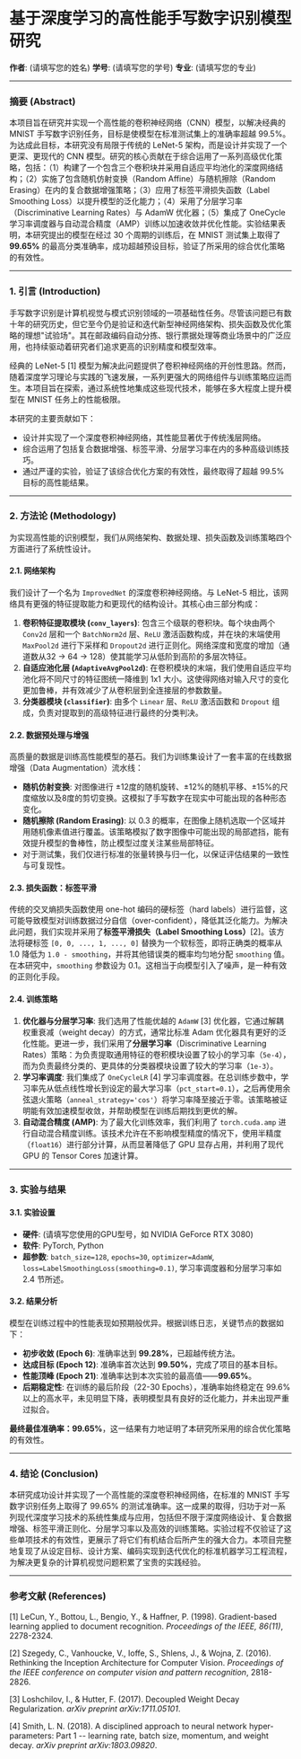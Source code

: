 # **基于深度学习的高性能手写数字识别模型研究**

**作者**: (请填写您的姓名)
**学号**: (请填写您的学号)
**专业**: (请填写您的专业)

---

### **摘要 (Abstract)**

本项目旨在研究并实现一个高性能的卷积神经网络（CNN）模型，以解决经典的 MNIST 手写数字识别任务，目标是使模型在标准测试集上的准确率超越 99.5%。为达成此目标，本研究没有局限于传统的 LeNet-5 架构，而是设计并实现了一个更深、更现代的 CNN 模型。研究的核心贡献在于综合运用了一系列高级优化策略，包括：（1）构建了一个包含三个卷积块并采用自适应平均池化的深度网络结构；（2）实施了包含随机仿射变换（Random Affine）与随机擦除（Random Erasing）在内的复合数据增强策略；（3）应用了标签平滑损失函数（Label Smoothing Loss）以提升模型的泛化能力；（4）采用了分层学习率（Discriminative Learning Rates）与 AdamW 优化器；（5）集成了 OneCycle 学习率调度器与自动混合精度（AMP）训练以加速收敛并优化性能。实验结果表明，本研究提出的模型在经过 30 个周期的训练后，在 MNIST 测试集上取得了 **99.65%** 的最高分类准确率，成功超越预设目标，验证了所采用的综合优化策略的有效性。

---

### **1. 引言 (Introduction)**

手写数字识别是计算机视觉与模式识别领域的一项基础性任务。尽管该问题已有数十年的研究历史，但它至今仍是验证和迭代新型神经网络架构、损失函数及优化策略的理想"试验场"。其在邮政编码自动分拣、银行票据处理等商业场景中的广泛应用，也持续驱动着研究者们追求更高的识别精度和模型效率。

经典的 LeNet-5 [1] 模型为解决此问题提供了卷积神经网络的开创性思路。然而，随着深度学习理论与实践的飞速发展，一系列更强大的网络组件与训练策略应运而生。本项目旨在探索，通过系统性地集成这些现代技术，能够在多大程度上提升模型在 MNIST 任务上的性能极限。

本研究的主要贡献如下：
- 设计并实现了一个深度卷积神经网络，其性能显著优于传统浅层网络。
- 综合运用了包括复合数据增强、标签平滑、分层学习率在内的多种高级训练技巧。
- 通过严谨的实验，验证了该综合优化方案的有效性，最终取得了超越 99.5% 目标的高性能结果。

---

### **2. 方法论 (Methodology)**

为实现高性能的识别模型，我们从网络架构、数据处理、损失函数及训练策略四个方面进行了系统性设计。

#### **2.1. 网络架构**

我们设计了一个名为 `ImprovedNet` 的深度卷积神经网络。与 LeNet-5 相比，该网络具有更强的特征提取能力和更现代的结构设计。其核心由三部分构成：

1.  **卷积特征提取模块 (`conv_layers`)**: 包含三个级联的卷积块。每个块由两个 `Conv2d` 层和一个 `BatchNorm2d` 层、`ReLU` 激活函数构成，并在块的末端使用 `MaxPool2d` 进行下采样和 `Dropout2d` 进行正则化。网络深度和宽度的增加（通道数从32 -> 64 -> 128）使其能学习从低阶到高阶的多层次特征。
2.  **自适应池化层 (`AdaptiveAvgPool2d`)**: 在卷积模块的末端，我们使用自适应平均池化将不同尺寸的特征图统一降维到 1x1 大小。这使得网络对输入尺寸的变化更加鲁棒，并有效减少了从卷积层到全连接层的参数数量。
3.  **分类器模块 (`classifier`)**: 由多个 `Linear` 层、`ReLU` 激活函数和 `Dropout` 组成，负责对提取到的高级特征进行最终的分类判决。

#### **2.2. 数据预处理与增强**

高质量的数据是训练高性能模型的基石。我们为训练集设计了一套丰富的在线数据增强（Data Augmentation）流水线：

-   **随机仿射变换**: 对图像进行 ±12度的随机旋转、±12%的随机平移、±15%的尺度缩放以及8度的剪切变换。这模拟了手写数字在现实中可能出现的各种形态变化。
-   **随机擦除 (Random Erasing)**: 以 0.3 的概率，在图像上随机选取一个区域并用随机像素值进行覆盖。该策略模拟了数字图像中可能出现的局部遮挡，能有效提升模型的鲁棒性，防止模型过度关注某些局部特征。
-   对于测试集，我们仅进行标准的张量转换与归一化，以保证评估结果的一致性与可复现性。

#### **2.3. 损失函数：标签平滑**

传统的交叉熵损失函数使用 one-hot 编码的硬标签（hard labels）进行监督，这可能导致模型对训练数据过分自信（over-confident），降低其泛化能力。为解决此问题，我们实现并采用了**标签平滑损失（Label Smoothing Loss）**[2]。该方法将硬标签 `[0, 0, ..., 1, ..., 0]` 替换为一个软标签，即将正确类的概率从 1.0 降低为 `1.0 - smoothing`，并将其他错误类的概率均匀地分配 `smoothing` 值。在本研究中，`smoothing` 参数设为 0.1。这相当于向模型引入了噪声，是一种有效的正则化手段。

#### **2.4. 训练策略**

1.  **优化器与分层学习率**: 我们选用了性能优越的 `AdamW` [3] 优化器，它通过解耦权重衰减（weight decay）的方式，通常比标准 Adam 优化器具有更好的泛化性能。更进一步，我们采用了**分层学习率**（Discriminative Learning Rates）策略：为负责提取通用特征的卷积模块设置了较小的学习率（`5e-4`），而为负责最终分类的、更具体的分类器模块设置了较大的学习率（`1e-3`）。
2.  **学习率调度**: 我们集成了 `OneCycleLR` [4] 学习率调度器。在总训练步数中，学习率先从低点线性增长到设定的最大学习率（`pct_start=0.1`），之后再使用余弦退火策略（`anneal_strategy='cos'`）将学习率降至接近于零。该策略被证明能有效加速模型收敛，并帮助模型在训练后期找到更优的解。
3.  **自动混合精度 (AMP)**: 为了最大化训练效率，我们利用了 `torch.cuda.amp` 进行自动混合精度训练。该技术允许在不影响模型精度的情况下，使用半精度（`float16`）进行部分计算，从而显著降低了 GPU 显存占用，并利用了现代 GPU 的 Tensor Cores 加速计算。

---

### **3. 实验与结果**

#### **3.1. 实验设置**

-   **硬件**: (请填写您使用的GPU型号，如 NVIDIA GeForce RTX 3080)
-   **软件**: PyTorch, Python
-   **超参数**: `batch_size=128`, `epochs=30`, `optimizer=AdamW`, `loss=LabelSmoothingLoss(smoothing=0.1)`, 学习率调度器和分层学习率如 2.4 节所述。

#### **3.2. 结果分析**

模型在训练过程中的性能表现如预期般优异。根据训练日志，关键节点的数据如下：

-   **初步收敛 (Epoch 6)**: 准确率达到 **99.28%**，已超越传统方法。
-   **达成目标 (Epoch 12)**: 准确率首次达到 **99.50%**，完成了项目的基本目标。
-   **性能顶峰 (Epoch 21)**: 准确率达到本次实验的最高值——**99.65%**。
-   **后期稳定性**: 在训练的最后阶段（22-30 Epochs），准确率始终稳定在 99.6% 以上的高水平，未见明显下降，表明模型具有良好的泛化能力，并未出现严重过拟合。

**最终最佳准确率：99.65%**，这一结果有力地证明了本研究所采用的综合优化策略的有效性。

---

### **4. 结论 (Conclusion)**

本研究成功设计并实现了一个高性能的深度卷积神经网络，在标准的 MNIST 手写数字识别任务上取得了 99.65% 的测试准确率。这一成果的取得，归功于对一系列现代深度学习技术的系统性集成与应用，包括但不限于深度网络设计、复合数据增强、标签平滑正则化、分层学习率以及高效的训练策略。实验过程不仅验证了这些单项技术的有效性，更展示了将它们有机结合后所产生的强大合力。本项目完整地复现了从设定目标、设计方案、编码实现到迭代优化的标准机器学习工程流程，为解决更复杂的计算机视觉问题积累了宝贵的实践经验。

---

### **参考文献 (References)**

[1] LeCun, Y., Bottou, L., Bengio, Y., & Haffner, P. (1998). Gradient-based learning applied to document recognition. *Proceedings of the IEEE, 86(11)*, 2278-2324.

[2] Szegedy, C., Vanhoucke, V., Ioffe, S., Shlens, J., & Wojna, Z. (2016). Rethinking the Inception Architecture for Computer Vision. *Proceedings of the IEEE conference on computer vision and pattern recognition*, 2818-2826.

[3] Loshchilov, I., & Hutter, F. (2017). Decoupled Weight Decay Regularization. *arXiv preprint arXiv:1711.05101*.

[4] Smith, L. N. (2018). A disciplined approach to neural network hyper-parameters: Part 1 -- learning rate, batch size, momentum, and weight decay. *arXiv preprint arXiv:1803.09820*. 